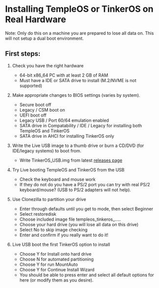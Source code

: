 # Installing TempleOS or TinkerOS on Real Hardware

Note: Only do this on a machine you are prepared to lose all data on.  This will not setup a dual boot environment.

## First steps:

1) Check you have the right hardware
   - 64-bit x86_64 PC with at least 2 GB of RAM
   - Must have a IDE or SATA drive to install (M.2/NVME is not supported)

3) Make appropriate changes to BIOS settings (varies by system).
   - Secure boot off
   - Legacy / CSM boot on
   - UEFI boot off
   - Legacy USB / Port 60/64 emulation enabled
   - SATA drive in Compatability / IDE / Legacy for installing both TempleOS and TinkerOS
   - SATA drive in AHCI for installing TinkerOS only

4) Write the Live USB image to a thumb drive or burn a CD/DVD (for IDE/legacy systems) to boot from.
   - Write TinkerOS_USB.img from latest [releases page](https://github.com/tinkeros/TinkerOS/releases) 

5) Try Live booting TempleOS and TinkerOS from the USB
   - Check the keyboard and mouse work
   - If they do not do you have a PS/2 port you can try with real PS/2 keyboard/mouse? (USB to PS/2 adapters will not help).

6) Use Clonezilla to partition your drive
   - Enter through defaults until you get to mode, then select Beginner
   - Select restoredisk
   - Choose included image file templeos_tinkeros_.....
   - Choose your hard drive (you will lose all data on this drive)
   - Select No to skip image checking
   - Enter and confirm if you really want to do it!
     
7) Live USB boot the first TinkerOS option to install
   - Choose Y for Install onto hard drive
   - Choose N for automated partitioning
   - Choose Y for run MountAuto
   - Choose Y for Continue Install Wizard
   - You should be able to press enter and select all default options for here (or modify them as you desire).
